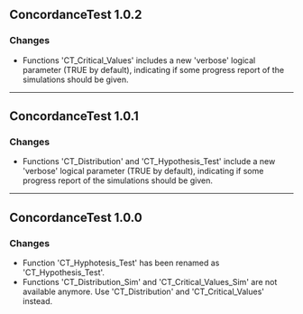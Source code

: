 ## ConcordanceTest 1.0.2

### Changes

- Functions 'CT_Critical_Values' includes a new 'verbose' logical parameter (TRUE by default), indicating if some progress report of the simulations should be given.

---

## ConcordanceTest 1.0.1

### Changes

- Functions 'CT_Distribution' and 'CT_Hypothesis_Test' include a new 'verbose' logical parameter (TRUE by default), indicating if some progress report of the simulations should be given.

---


## ConcordanceTest 1.0.0

### Changes

- Function 'CT_Hyphotesis_Test' has been renamed as 'CT_Hypothesis_Test'.
- Functions 'CT_Distribution_Sim' and 'CT_Critical_Values_Sim' are not available anymore. Use 'CT_Distribution' and 'CT_Critical_Values' instead.




